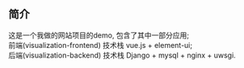 ## 简介
这是一个我做的网站项目的demo, 包含了其中一部分应用;  
前端(visualization-frontend) 技术栈 vue.js + element-ui;  
后端(visualization-backend) 技术栈 Django + mysql + nginx + uwsgi.  
